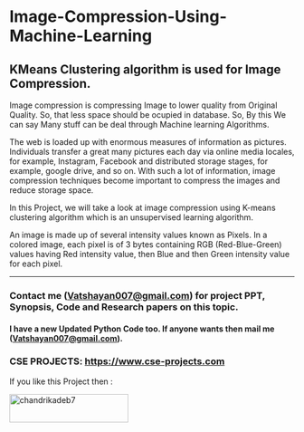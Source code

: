 # Image-Compression-Using-Machine-Learning

## KMeans Clustering algorithm is used for Image Compression.

Image compression is compressing Image to lower quality from Original Quality. So, that less space should be ocupied in database.
So, By this We can say Many stuff can be deal through Machine learning Algorithms.

The web is loaded up with enormous measures of information as pictures. Individuals transfer a great many pictures each day via online media locales, for example, Instagram, Facebook and distributed storage stages, for example, google drive, and so on. With such a lot of information, image compression techniques become important to compress the images and reduce storage space. 

In this Project, we will take a look at image compression using K-means clustering algorithm which is an unsupervised learning algorithm. 

An image is made up of several intensity values known as Pixels. In a colored image, each pixel is of 3 bytes containing RGB (Red-Blue-Green) values having Red intensity value, then Blue and then Green intensity value for each pixel.

*****************************************************************************************************************************************************************

### Contact me (Vatshayan007@gmail.com) for project PPT, Synopsis, Code and Research papers on this topic. 

#### I have a new Updated Python Code too. If anyone wants then mail me (Vatshayan007@gmail.com).

### CSE PROJECTS: https://www.cse-projects.com


If you like this Project then : <p><a href="https://www.buymeacoffee.com/Vatshayan"> <img align="center" src="https://cdn.buymeacoffee.com/buttons/v2/default-yellow.png" height="50" width="210" alt="chandrikadeb7" /></a></p>
